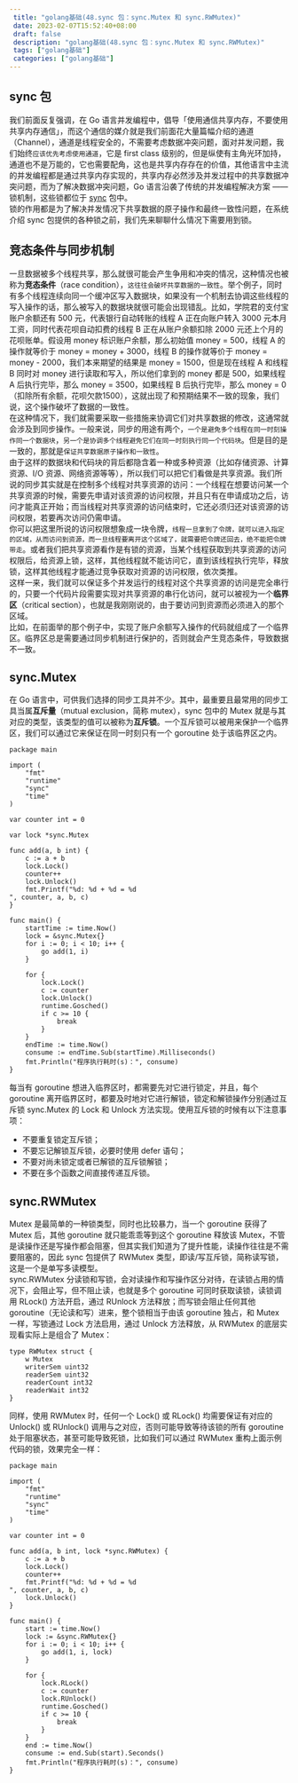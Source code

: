 ```yaml
--- 
 title: "golang基础(48.sync 包：sync.Mutex 和 sync.RWMutex)" 
 date: 2023-02-07T15:52:40+08:00 
 draft: false 
 description: "golang基础(48.sync 包：sync.Mutex 和 sync.RWMutex)" 
 tags: ["golang基础"] 
 categories: ["golang基础"] 
---
```

## sync 包
我们前面反复强调，在 Go 语言并发编程中，倡导「使用通信共享内存，不要使用共享内存通信」，而这个通信的媒介就是我们前面花大量篇幅介绍的通道（Channel），通道是线程安全的，不需要考虑数据冲突问题，面对并发问题，我们始终`应该优先考虑使用通道`，它是 first class 级别的，但是纵使有主角光环加持，通道也不是万能的，它也需要配角，这也是共享内存存在的价值，其他语言中主流的并发编程都是通过共享内存实现的，共享内存必然涉及并发过程中的共享数据冲突问题，而为了解决数据冲突问题，Go 语言沿袭了传统的并发编程解决方案 —— 锁机制，这些锁都位于 [sync](https://golang.org/pkg/sync/) 包中。<br />锁的作用都是为了解决并发情况下共享数据的原子操作和最终一致性问题，在系统介绍 sync 包提供的各种锁之前，我们先来聊聊什么情况下需要用到锁。

## 竞态条件与同步机制
一旦数据被多个线程共享，那么就很可能会产生争用和冲突的情况，这种情况也被称为**竞态条件**（race condition），`这往往会破坏共享数据的一致性`。举个例子，同时有多个线程连续向同一个缓冲区写入数据块，如果没有一个机制去协调这些线程的写入操作的话，那么被写入的数据块就很可能会出现错乱。比如，学院君的支付宝账户余额还有 500 元，代表银行自动转账的线程 A 正在向账户转入 3000 元本月工资，同时代表花呗自动扣费的线程 B 正在从账户余额扣除 2000 元还上个月的花呗账单。假设用 money 标识账户余额，那么初始值 money = 500，线程 A 的操作就等价于 money = money + 3000，线程 B 的操作就等价于 money = money - 2000，我们本来期望的结果是 money = 1500，但是现在线程 A 和线程 B 同时对 money 进行读取和写入，所以他们拿到的 money 都是 500，如果线程 A 后执行完毕，那么 money = 3500，如果线程 B 后执行完毕，那么 money = 0（扣除所有余额，花呗欠款1500），这就出现了和预期结果不一致的现象，我们说，这个操作破坏了数据的一致性。<br />在这种情况下，我们就需要采取一些措施来协调它们对共享数据的修改，这通常就会涉及到同步操作。一般来说，同步的用途有两个，`一个是避免多个线程在同一时刻操作同一个数据块`，`另一个是协调多个线程避免它们在同一时刻执行同一个代码块`。但是目的是一致的，那就是`保证共享数据原子操作和一致性`。<br />由于这样的数据块和代码块的背后都隐含着一种或多种资源（比如存储资源、计算资源、I/O 资源、网络资源等等），所以我们可以把它们看做是共享资源。我们所说的同步其实就是在控制多个线程对共享资源的访问：一个线程在想要访问某一个共享资源的时候，需要先申请对该资源的访问权限，并且只有在申请成功之后，访问才能真正开始；而当线程对共享资源的访问结束时，它还必须归还对该资源的访问权限，若要再次访问仍需申请。<br />你可以把这里所说的访问权限想象成一块令牌，`线程一旦拿到了令牌，就可以进入指定的区域，从而访问到资源，而一旦线程要离开这个区域了，就需要把令牌还回去，绝不能把令牌带走`。或者我们把共享资源看作是有锁的资源，当某个线程获取到共享资源的访问权限后，给资源上锁，这样，其他线程就不能访问它，直到该线程执行完毕，释放锁，这样其他线程才能通过竞争获取对资源的访问权限，依次类推。<br />这样一来，我们就可以保证多个并发运行的线程对这个共享资源的访问是完全串行的，只要一个代码片段需要实现对共享资源的串行化访问，就可以被视为一个**临界区**（critical section），也就是我刚刚说的，由于要访问到资源而必须进入的那个区域。<br />比如，在前面举的那个例子中，实现了账户余额写入操作的代码就组成了一个临界区。临界区总是需要通过同步机制进行保护的，否则就会产生竞态条件，导致数据不一致。

## sync.Mutex
在 Go 语言中，可供我们选择的同步工具并不少。其中，最重要且最常用的同步工具当属**互斥量**（mutual exclusion，简称 mutex），sync 包中的 Mutex 就是与其对应的类型，该类型的值可以被称为**互斥锁**。一个互斥锁可以被用来保护一个临界区，我们可以通过它来保证在同一时刻只有一个 goroutine 处于该临界区之内。
```
package main

import (
	"fmt"
	"runtime"
	"sync"
	"time"
)

var counter int = 0

var lock *sync.Mutex

func add(a, b int) {
	c := a + b
	lock.Lock()
	counter++
	lock.Unlock()
	fmt.Printf("%d: %d + %d = %d
", counter, a, b, c)
}

func main() {
	startTime := time.Now()
	lock = &sync.Mutex{}
	for i := 0; i < 10; i++ {
		go add(1, i)
	}

	for {
		lock.Lock()
		c := counter
		lock.Unlock()
		runtime.Gosched()
		if c >= 10 {
			break
		}
	}
	endTime := time.Now()
	consume := endTime.Sub(startTime).Milliseconds()
	fmt.Println("程序执行耗时(s)：", consume)
}

```
每当有 goroutine 想进入临界区时，都需要先对它进行锁定，并且，每个 goroutine 离开临界区时，都要及时地对它进行解锁，锁定和解锁操作分别通过互斥锁 sync.Mutex 的 Lock 和 Unlock 方法实现。使用互斥锁的时候有以下注意事项：

- 不要重复锁定互斥锁；
- 不要忘记解锁互斥锁，必要时使用 defer 语句；
- 不要对尚未锁定或者已解锁的互斥锁解锁；
- 不要在多个函数之间直接传递互斥锁。

## sync.RWMutex
Mutex 是最简单的一种锁类型，同时也比较暴力，当一个 goroutine 获得了 Mutex 后，其他 goroutine 就只能乖乖等到这个 goroutine 释放该 Mutex，不管是读操作还是写操作都会阻塞，但其实我们知道为了提升性能，读操作往往是不需要阻塞的，因此 sync 包提供了 RWMutex 类型，即读/写互斥锁，简称读写锁，这是一个是单写多读模型。<br />sync.RWMutex 分读锁和写锁，会对读操作和写操作区分对待，在读锁占用的情况下，会阻止写，但不阻止读，也就是多个 goroutine 可同时获取读锁，读锁调用 RLock() 方法开启，通过 RUnlock 方法释放；而写锁会阻止任何其他 goroutine（无论读和写）进来，整个锁相当于由该 goroutine 独占，和 Mutex 一样，写锁通过 Lock 方法启用，通过 Unlock 方法释放，从 RWMutex 的底层实现看实际上是组合了 Mutex：
```
type RWMutex struct { 
    w Mutex 
    writerSem uint32 
    readerSem uint32 
    readerCount int32 
    readerWait int32 
}
```
同样，使用 RWMutex 时，任何一个 Lock() 或 RLock() 均需要保证有对应的 Unlock() 或 RUnlock() 调用与之对应，否则可能导致等待该锁的所有 goroutine 处于阻塞状态，甚至可能导致死锁，比如我们可以通过 RWMutex 重构上面示例代码的锁，效果完全一样：
```
package main

import (
    "fmt"
    "runtime"
    "sync"
    "time"
)

var counter int = 0

func add(a, b int, lock *sync.RWMutex) {
    c := a + b
    lock.Lock()
    counter++
    fmt.Printf("%d: %d + %d = %d
", counter, a, b, c)
    lock.Unlock()
}

func main() {
    start := time.Now()
    lock := &sync.RWMutex{}
    for i := 0; i < 10; i++ {
        go add(1, i, lock)
    }

    for {
        lock.RLock()
        c := counter
        lock.RUnlock()
        runtime.Gosched()
        if c >= 10 {
            break
        }
    }
    end := time.Now()
    consume := end.Sub(start).Seconds()
    fmt.Println("程序执行耗时(s)：", consume)
}
```
